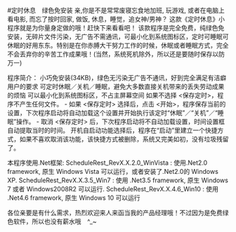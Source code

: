 #定时休息　绿色免安装
亲,你是不是常常废寝忘食地加班, 玩游戏, 或者在电脑上看电影, 而忘了按时回家, 做饭, 休息，睡觉，追女神/男神？
这款《定时休息》小程序就是为你量身定做的哦！赶快下来看看吧！
该款程序是完全免费，纯绿色免安装，无碎片文件污染，无广告不需通讯，可最小化到系统图标区，定时可睡眠可休眠的好用东东。特别是在你赤膊大干努力工作的时候，休眠或者睡眠方式，完全不会丢弃你的辛苦工作成果哦！(当然，系统死机除外，所以还是要随时保存以防万一)

程序简介：
	小巧免安装(34KB)，绿色无污染无广告不通讯，好到完全满足有洁癖用户的要求
	可定时休眠／关机／睡眠，避免大多数直接关机带来的丢失劳动成果的烦恼
	可以最小化到系统图标区，不占主屏幕空间
	如果不选择 <保存定时>，程序不产生任何文件。
		- 如果 <保存定时> 选择后，点击 <开始>，程序保存当前的设置，下次程序启动将自动加载这个设置并开始执行该定时“休眠”／“关机”／“睡眠”操作。
		- 取消 <保存定时> 后，下次程序启动将不自动加载设置，时间设置框自动提取当时的时间。
	开机自启动功能选择后，程序在“启动”里建立一个快捷方式，如果不喜欢取消该功能，该快捷方式被删除，系统又完美如初，没有垃圾残留了。
	
本程序使用.Net框架:
	ScheduleRest_RevX.X.2.0_WinVista  :  使用.Net2.0 framework, 原生 Windows Vista 可以运行，或者安装了.Net2.0的 Windows XP.
	ScheduleRest_RevX.X.3.5_Win7  :  使用 .Net3.5 framework, 原生 Windows 7 或者 Windows2008R2 可以运行.
	ScheduleRest_RevX.X.4.6_Win10  :  使用 .Net4.6 framework, 原生 Windows 10 可以运行
	
各位亲要是有什么需求，热烈欢迎来人来函当我的产品经理哦！不过因为是免费绿色软件，所以也没有薪水哦　^_~
